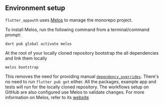 ## Environment setup

`flutter_appauth` uses [Melos](https://melos.invertase.dev) to manage the monorepo project.

To install Melos, run the following command from a terminal/command prompt:

```
dart pub global activate melos
```

At the root of your locally cloned repository bootstrap the all dependencies and link them locally

```
melos bootstrap
```

This removes the need for providing manual [`dependency_overrides`](https://dart.dev/tools/pub/pubspec). There's no need to run `flutter pub get` either. All the packages, example app and tests will run for the locally cloned repository. The workflows setup on GitHub are also configured use Melos to validate changes. For more information on Melos, refer to its [website](https://melos.invertase.dev)